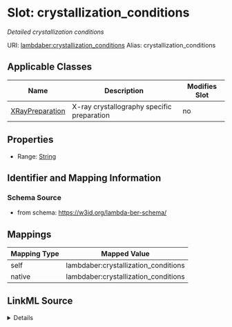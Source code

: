 

# Slot: crystallization_conditions 


_Detailed crystallization conditions_





URI: [lambdaber:crystallization_conditions](https://w3id.org/lambda-ber-schema/crystallization_conditions)
Alias: crystallization_conditions

<!-- no inheritance hierarchy -->





## Applicable Classes

| Name | Description | Modifies Slot |
| --- | --- | --- |
| [XRayPreparation](XRayPreparation.md) | X-ray crystallography specific preparation |  no  |






## Properties

* Range: [String](String.md)




## Identifier and Mapping Information






### Schema Source


* from schema: https://w3id.org/lambda-ber-schema/




## Mappings

| Mapping Type | Mapped Value |
| ---  | ---  |
| self | lambdaber:crystallization_conditions |
| native | lambdaber:crystallization_conditions |




## LinkML Source

<details>
```yaml
name: crystallization_conditions
description: Detailed crystallization conditions
from_schema: https://w3id.org/lambda-ber-schema/
rank: 1000
alias: crystallization_conditions
owner: XRayPreparation
domain_of:
- XRayPreparation
range: string

```
</details>